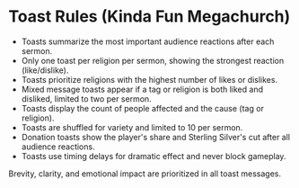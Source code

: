# Toast Rules (Kinda Fun Megachurch)

- Toasts summarize the most important audience reactions after each sermon.
- Only one toast per religion per sermon, showing the strongest reaction (like/dislike).
- Toasts prioritize religions with the highest number of likes or dislikes.
- Mixed message toasts appear if a tag or religion is both liked and disliked, limited to two per sermon.
- Toasts display the count of people affected and the cause (tag or religion).
- Toasts are shuffled for variety and limited to 10 per sermon.
- Donation toasts show the player's share and Sterling Silver's cut after all audience reactions.
- Toasts use timing delays for dramatic effect and never block gameplay.

Brevity, clarity, and emotional impact are prioritized in all toast messages.
